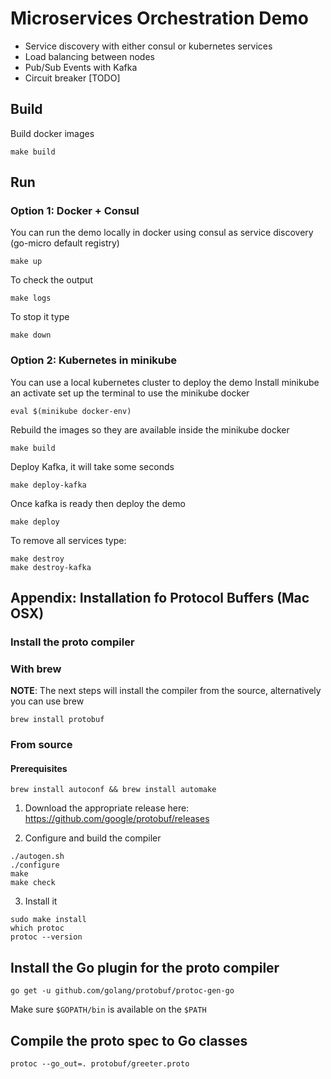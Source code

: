 # Microservices Orchestration Demo
- Service discovery with either consul or kubernetes services
- Load balancing between nodes
- Pub/Sub Events with Kafka
- Circuit breaker [TODO]

## Build
Build docker images
```
make build
```

## Run
### Option 1: Docker + Consul
You can run the demo locally in docker using consul as service discovery (go-micro default registry)
```
make up
```
To check the output
```
make logs
```
To stop it type
```
make down
```
### Option 2: Kubernetes in minikube
You can use a local kubernetes cluster to deploy the demo
Install minikube an activate set up the terminal to use the minikube docker
```
eval $(minikube docker-env)
```
Rebuild the images so they are available inside the minikube docker
```
make build
```
Deploy Kafka, it will take some seconds
```
make deploy-kafka
```
Once kafka is ready then deploy the demo
```
make deploy
```
To remove all services type:
```
make destroy
make destroy-kafka
```

## Appendix: Installation fo Protocol Buffers (Mac OSX)

### Install the proto compiler

### With brew

**NOTE**: The next steps will install the compiler from the source, alternatively you can use brew
```
brew install protobuf
```

### From source

#### Prerequisites
```
brew install autoconf && brew install automake
```

1. Download the appropriate release here: https://github.com/google/protobuf/releases

2. Configure and build the compiler
```
./autogen.sh
./configure
make
make check
```

3. Install it
```
sudo make install
which protoc
protoc --version
```

## Install the Go plugin for the proto compiler
```
go get -u github.com/golang/protobuf/protoc-gen-go
```

Make sure `$GOPATH/bin` is available on the `$PATH`

## Compile the proto spec to Go classes
```
protoc --go_out=. protobuf/greeter.proto
```

